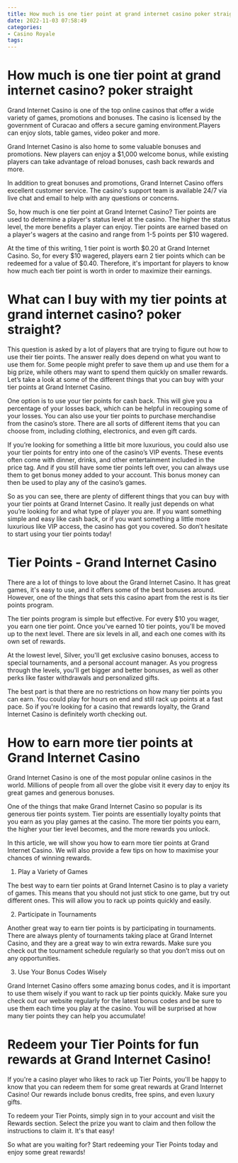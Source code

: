 ```yaml
---
title: How much is one tier point at grand internet casino poker straight
date: 2022-11-03 07:58:49
categories:
- Casino Royale
tags:
---
```



#  How much is one tier point at grand internet casino? poker straight

Grand Internet Casino is one of the top online casinos that offer a wide variety of games, promotions and bonuses. The casino is licensed by the government of Curacao and offers a secure gaming environment.Players can enjoy slots, table games, video poker and more.

Grand Internet Casino is also home to some valuable bonuses and promotions. New players can enjoy a $1,000 welcome bonus, while existing players can take advantage of reload bonuses, cash back rewards and more.

In addition to great bonuses and promotions, Grand Internet Casino offers excellent customer service. The casino's support team is available 24/7 via live chat and email to help with any questions or concerns.

So, how much is one tier point at Grand Internet Casino? Tier points are used to determine a player's status level at the casino. The higher the status level, the more benefits a player can enjoy. Tier points are earned based on a player's wagers at the casino and range from 1-5 points per $10 wagered.

At the time of this writing, 1 tier point is worth $0.20 at Grand Internet Casino. So, for every $10 wagered, players earn 2 tier points which can be redeemed for a value of $0.40. Therefore, it's important for players to know how much each tier point is worth in order to maximize their earnings.

#  What can I buy with my tier points at grand internet casino? poker straight?

This question is asked by a lot of players that are trying to figure out how to use their tier points. The answer really does depend on what you want to use them for. Some people might prefer to save them up and use them for a big prize, while others may want to spend them quickly on smaller rewards. Let’s take a look at some of the different things that you can buy with your tier points at Grand Internet Casino.

One option is to use your tier points for cash back. This will give you a percentage of your losses back, which can be helpful in recouping some of your losses. You can also use your tier points to purchase merchandise from the casino’s store. There are all sorts of different items that you can choose from, including clothing, electronics, and even gift cards.

If you’re looking for something a little bit more luxurious, you could also use your tier points for entry into one of the casino’s VIP events. These events often come with dinner, drinks, and other entertainment included in the price tag. And if you still have some tier points left over, you can always use them to get bonus money added to your account. This bonus money can then be used to play any of the casino’s games.

So as you can see, there are plenty of different things that you can buy with your tier points at Grand Internet Casino. It really just depends on what you’re looking for and what type of player you are. If you want something simple and easy like cash back, or if you want something a little more luxurious like VIP access, the casino has got you covered. So don’t hesitate to start using your tier points today!

#  Tier Points - Grand Internet Casino

There are a lot of things to love about the Grand Internet Casino. It has great games, it's easy to use, and it offers some of the best bonuses around. However, one of the things that sets this casino apart from the rest is its tier points program.

The tier points program is simple but effective. For every $10 you wager, you earn one tier point. Once you've earned 10 tier points, you'll be moved up to the next level. There are six levels in all, and each one comes with its own set of rewards.

At the lowest level, Silver, you'll get exclusive casino bonuses, access to special tournaments, and a personal account manager. As you progress through the levels, you'll get bigger and better bonuses, as well as other perks like faster withdrawals and personalized gifts.

The best part is that there are no restrictions on how many tier points you can earn. You could play for hours on end and still rack up points at a fast pace. So if you're looking for a casino that rewards loyalty, the Grand Internet Casino is definitely worth checking out.

#  How to earn more tier points at Grand Internet Casino

Grand Internet Casino is one of the most popular online casinos in the world. Millions of people from all over the globe visit it every day to enjoy its great games and generous bonuses.

One of the things that make Grand Internet Casino so popular is its generous tier points system. Tier points are essentially loyalty points that you earn as you play games at the casino. The more tier points you earn, the higher your tier level becomes, and the more rewards you unlock.

In this article, we will show you how to earn more tier points at Grand Internet Casino. We will also provide a few tips on how to maximise your chances of winning rewards.

1. Play a Variety of Games

The best way to earn tier points at Grand Internet Casino is to play a variety of games. This means that you should not just stick to one game, but try out different ones. This will allow you to rack up points quickly and easily.

2. Participate in Tournaments

Another great way to earn tier points is by participating in tournaments. There are always plenty of tournaments taking place at Grand Internet Casino, and they are a great way to win extra rewards. Make sure you check out the tournament schedule regularly so that you don’t miss out on any opportunities.

3. Use Your Bonus Codes Wisely

Grand Internet Casino offers some amazing bonus codes, and it is important to use them wisely if you want to rack up tier points quickly. Make sure you check out our website regularly for the latest bonus codes and be sure to use them each time you play at the casino. You will be surprised at how many tier points they can help you accumulate!

#  Redeem your Tier Points for fun rewards at Grand Internet Casino!

If you're a casino player who likes to rack up Tier Points, you'll be happy to know that you can redeem them for some great rewards at Grand Internet Casino! Our rewards include bonus credits, free spins, and even luxury gifts.

To redeem your Tier Points, simply sign in to your account and visit the Rewards section. Select the prize you want to claim and then follow the instructions to claim it. It's that easy!

So what are you waiting for? Start redeeming your Tier Points today and enjoy some great rewards!